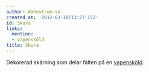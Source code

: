 ```yaml
---
author: Wahnstrom.se
created_at: '2012-03-18T13:27:15Z'
id: Skura
links:
  mention:
  - vapensköld
title: Skura
---
```


Dekorerad skärning som delar fälten på en [vapensköld].

  [vapensköld]: vapensköld
